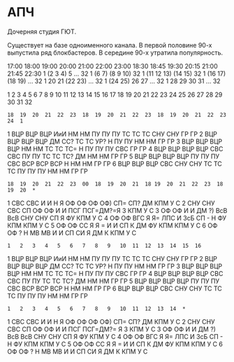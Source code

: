 # АПЧ

Дочерняя студия ГЮТ.

Существует на базе одноименного канала. В первой половине 90-х выпустила ряд блокбастеров.
В середине 90-х утратила популярность. 

17:00   18:00   19:00   20:00   21:00   22:00   23:00
18:30   18:45   19:30   20:15   21:00   21:45   22:30
1       (2      3       4)      5       ...     32
1       (6      7)      (8      9       10)     32
1       (11     12      13)     (14     15)     32
1       (16     17)     (18     19)     ...     32
1       20      21      (22     23)     ...     32
1       (24     25)     26      27      ...     32
1       28      29      30      31      ...     32

1       2 3     4  5    6  7    8  9
        10 11   12 13   14 15   16 17
        18 19   20 21   22 23   24 25
        26 27   28 29   30 31   32

    18  19  20  21  22  23  18  19  20  21  22  23  18  19  20  21  22  23  24  1
1   ВЦР ВЦР ВЦР ИиИ         НМ  НМ  ПУ  ПУ  ПУ      ТС  ТС  ТС      СНУ СНУ ГР  ГР
2   ВЦР ВЦР ВЦР ВЦР         ДМ  СС? ТС  ТС  УР? Н   ПУ  ПУ          НМ  НМ  ГР  ГР
3   ВЦР ВЦР ВЦР ВЦР         НМ  НМ  ТС  ТС  ТС= Н   ПУ  ПУ  ПУ      СВС     ГР  ГР
4   ВЦР ВЦР ВЦР ВЦР СВС СВС         ПУ  ПУ          ТС  ТС  ТС? ДМ  НМ  НМ  ГР  ГР
5   ВЦР ВЦР ВЦР ВЦР                 ПУ  ПУ  ПУ  СВС ВСР ВСР ВСР Н   НМ  НМ  ГР  ГР
6   ВЦР ВЦР ВЦР     СВС     СНУ СНУ ТС  ТС  ТС      ПУ  ПУ  ПУ      НМ  НМ  ГР  ГР

    18  19  20  21  22  23  00  18  19  20  21  18 19  20  21  22  23  18  19  20  *
1   СВС СВС И   И   Н   Я       ОФ  ОФ  ОФ  ОФ)         СП= СП? ДМ          КПМ     У   С
2   СНУ СНУ СВС СП              ОФ  ОФ          И   И   ПСГ ПСГ=ДМ?=Я   З   КПМ     У   С
3   ОФ  ОФ  И   И   ДМ  ?)      ВсВ ВсВ СНУ СНУ         СП      Я       ФУ  КПМ     У   С
4   ОФ  ОФ  ВГС     Я   Я=      ЛПС             И   ЗсБ СП  -   Н       ФУ  КПМ КПМ У   С
5   ОФ  ОФ  СС      Я   Я   =                   И   И   СП  К   ДМ      ФУ  КПМ КПМ У   С
6   ОФ  ОФ  ?       Н           МВ  МВ          И   И   СП  СИ  Я   ДМ  К   КПМ     У   С

    1   2   3   4   5   6   7   8   9   10  11  12  13  14  15  16
1   ВЦР ВЦР ВЦР ИиИ     НМ  НМ  ПУ  ПУ  ПУ          ТС  ТС  ТС          СНУ СНУ ГР  ГР
2   ВЦР ВЦР ВЦР ВЦР     ДМ  СС? ТС  ТС  УР? Н       ПУ  ПУ              НМ  НМ  ГР  ГР
3   ВЦР ВЦР ВЦР ВЦР     НМ  НМ  ТС  ТС  ТС= Н       ПУ  ПУ  ПУ  СВС             ГР  ГР
4   ВЦР ВЦР ВЦР ВЦР     СВС СВС ПУ  ПУ              ТС  ТС  ТС? ДМ      НМ  НМ  ГР  ГР
5   ВЦР ВЦР ВЦР ВЦР     ПУ  ПУ  ПУ  СВС             ВСР ВСР ВСР Н       НМ  НМ  ГР  ГР
6   ВЦР ВЦР ВЦР СВС     СНУ СНУ ТС  ТС  ТС          ПУ  ПУ  ПУ          НМ  НМ  ГР  ГР

    1   2   3   4   5   6   7   8   9   10  11  12  13  14  *
1   СВС СВС И   И       Н   Я               ОФ  ОФ  ОФ  ОФ)     СП= СП? ДМ  КПМ     У   С
2   СНУ СНУ СВС СП      ОФ  ОФ  И   И       ПСГ ПСГ=ДМ?=        Я   З   КПМ     У   С
3   ОФ  ОФ  И   И       ДМ  ?)  ВсВ ВсВ     СНУ СНУ СП          Я   ФУ  КПМ     У   С
4   ОФ  ОФ  ВГС         Я   Я=  ЛПС         И   ЗсБ СП  -           Н   ФУ  КПМ КПМ У   С
5   ОФ  ОФ  СС          Я   Я   =           И   И   СП  К       ДМ  ФУ  КПМ КПМ У   С
6   ОФ  ОФ  ?           Н   МВ  МВ          И   И   СП  СИ      Я   ДМ  К   КПМ У   С
